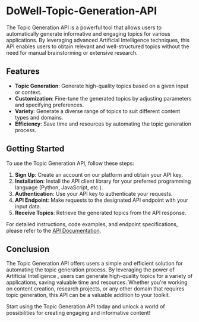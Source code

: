 # DoWell-Topic-Generation-API

The Topic Generation API is a powerful tool that allows users to automatically generate informative and engaging topics for various applications. By leveraging advanced Artificial Intelligence techniques, this API enables users to obtain relevant and well-structured topics without the need for manual brainstorming or extensive research.

## Features

- **Topic Generation**: Generate high-quality topics based on a given input or context.
- **Customization**: Fine-tune the generated topics by adjusting parameters and specifying preferences.
- **Variety**: Generate a diverse range of topics to suit different content types and domains.
- **Efficiency**: Save time and resources by automating the topic generation process.

## Getting Started

To use the Topic Generation API, follow these steps:

1. **Sign Up**: Create an account on our platform and obtain your API key.
2. **Installation**: Install the API client library for your preferred programming language (Python, JavaScript, etc.).
3. **Authentication**: Use your API key to authenticate your requests.
4. **API Endpoint**: Make requests to the designated API endpoint with your input data.
5. **Receive Topics**: Retrieve the generated topics from the API response.

For detailed instructions, code examples, and endpoint specifications, please refer to the [API Documentation](https://documenter.getpostman.com/view/17698677/2s93sdYXcu).

## Conclusion

The Topic Generation API offers users a simple and efficient solution for automating the topic generation process. By leveraging the power of Artificial Intelligence , users can generate high-quality topics for a variety of applications, saving valuable time and resources. Whether you're working on content creation, research projects, or any other domain that requires topic generation, this API can be a valuable addition to your toolkit.

Start using the Topic Generation API today and unlock a world of possibilities for creating engaging and informative content!
